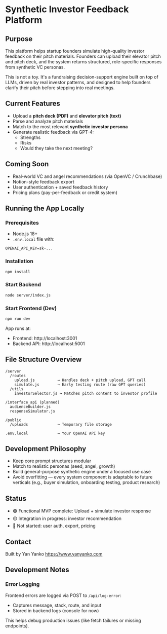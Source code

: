 # Synthetic Investor Feedback Platform

## Purpose

This platform helps startup founders simulate high-quality investor feedback on their pitch materials. Founders can upload their elevator pitch and pitch deck, and the system returns structured, role-specific responses from synthetic VC personas.

This is not a toy. It's a fundraising decision-support engine built on top of LLMs, driven by real investor patterns, and designed to help founders clarify their pitch before stepping into real meetings.

## Current Features

- Upload a **pitch deck (PDF)** and **elevator pitch (text)**
- Parse and analyze pitch materials
- Match to the most relevant **synthetic investor persona**
- Generate realistic feedback via GPT-4:
  - Strengths
  - Risks
  - Would they take the next meeting?

## Coming Soon

- Real-world VC and angel recommendations (via OpenVC / Crunchbase)
- Notion-style feedback export
- User authentication + saved feedback history
- Pricing plans (pay-per-feedback or credit system)

## Running the App Locally

### Prerequisites
- Node.js 18+
- `.env.local` file with:
```
OPENAI_API_KEY=sk-...
```

### Installation
```bash
npm install
```

### Start Backend
```bash
node server/index.js
```

### Start Frontend (Dev)
```bash
npm run dev
```

App runs at:
- Frontend: http://localhost:3001
- Backend API: http://localhost:5001

## File Structure Overview

```
/server
  /routes
    upload.js          → Handles deck + pitch upload, GPT call
    simulate.js        → Early testing route (raw GPT queries)
  /utils
    investorSelector.js → Matches pitch content to investor profile

/interface_api (planned)
  audienceBuilder.js
  responseSimulator.js

/public
  /uploads             → Temporary file storage

.env.local             → Your OpenAI API key
```

## Development Philosophy

- Keep core prompt structures modular
- Match to realistic personas (seed, angel, growth)
- Build general-purpose synthetic engine under a focused use case
- Avoid overfitting — every system component is adaptable to future verticals (e.g., buyer simulation, onboarding testing, product research)

## Status

- 🟢 Functional MVP complete: Upload + simulate investor response
- 🟡 Integration in progress: investor recommendation
- 🔴 Not started: user auth, export, pricing

## Contact

Built by Yan Yanko
https://www.yanyanko.com 

## Development Notes

### Error Logging

Frontend errors are logged via POST to `/api/log-error`:
- Captures message, stack, route, and input
- Stored in backend logs (console for now)

This helps debug production issues (like fetch failures or missing endpoints). 